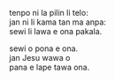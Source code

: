 <!--
title: kalama lakimosa
date: 2021-08-10T01:10:17.3524696+03:00
-->

tenpo ni la pilin li telo:  \
jan ni li kama tan ma anpa: \
sewi li lawa e ona pakala.

sewi o pona e ona.          \
jan Jesu wawa o             \
pana e lape tawa ona.

